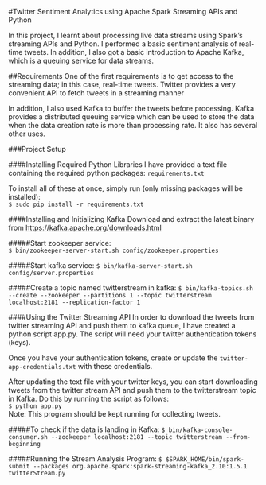 #Twitter Sentiment Analytics using Apache Spark Streaming APIs and Python 

In this project, I learnt about processing live data streams using Spark’s streaming APIs and Python. I performed a basic sentiment analysis of real-time tweets. In addition, I also got a basic introduction to Apache Kafka, which is a queuing service for data streams. 

##Requirements
One of the first requirements is to get access to the streaming data; in this case, real-time tweets. Twitter provides a very 
convenient API to fetch tweets in a streaming manner 
 
In addition, I also used Kafka to buffer the tweets before processing. Kafka provides a distributed queuing service which can be used to store the data when the data creation rate is more than processing rate. It also has several other uses. 

###Project Setup 
 
####Installing Required Python Libraries 
I have provided a text file containing the required python packages: `requirements.txt`

To install all of these at once, simply run (only missing packages will be installed):    
`$ sudo pip install -r requirements.txt`
 
####Installing and Initializing Kafka 
Download and extract the latest binary from https://kafka.apache.org/downloads.html

#####Start zookeeper service:  
`$ bin/zookeeper-server-start.sh config/zookeeper.properties`
 
#####Start kafka service: 
`$ bin/kafka-server-start.sh config/server.properties`
 
#####Create a topic named twitterstream in kafka: 
`$ bin/kafka-topics.sh --create --zookeeper --partitions 1 --topic twitterstream localhost:2181 --replication-factor 1`

 
####Using the Twitter Streaming API 
In order to download the tweets from twitter streaming API and push them to kafka queue, I have created a python script
app.py. The script will need your twitter authentication tokens (keys).

Once you have your authentication tokens, create or update the `twitter-app-credentials.txt` with these  credentials.

After updating the text file with your twitter keys, you can start downloading tweets from the twitter stream API and push them to the twitterstream topic in Kafka. Do this by running the script as follows:   
`$ python app.py`   
Note: This program should be kept running for collecting tweets. 
 
#####To check if the data is landing in Kafka: 
`$ bin/kafka-console-consumer.sh --zookeeper localhost:2181 --topic twitterstream --from-beginning`

#####Running the Stream Analysis Program:
`$ $SPARK_HOME/bin/spark-submit --packages org.apache.spark:spark-streaming-kafka_2.10:1.5.1 twitterStream.py`
